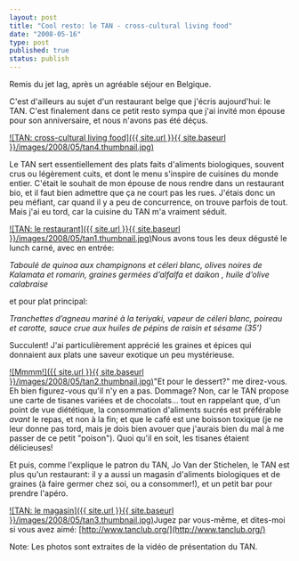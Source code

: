 ```yaml
---
layout: post
title: "Cool resto: le TAN - cross-cultural living food"
date: "2008-05-16"
type: post
published: true
status: publish
---
```


Remis du jet lag, après un agréable séjour en Belgique.

C'est d'ailleurs au sujet d'un restaurant belge que j'écris aujourd'hui: le TAN. C'est finalement dans ce petit resto sympa que j'ai invité mon épouse pour son anniversaire, et nous n'avons pas été déçus.

[![TAN: cross-cultural living food]({{ site.url }}{{ site.baseurl }}/images/2008/05/tan4.thumbnail.jpg)](http://blog.japonophile.com/wp-content/uploads/2008/05/tan4.jpg "TAN: cross-cultural living food")

Le TAN sert essentiellement des plats faits d'aliments biologiques, souvent crus ou légèrement cuits, et dont le menu s'inspire de cuisines du monde entier. C'était le souhait de mon épouse de nous rendre dans un restaurant bio, et il faut bien admettre que ça ne court pas les rues. J'étais donc un peu méfiant, car quand il y a peu de concurrence, on trouve parfois de tout. Mais j'ai eu tord, car la cuisine du TAN m'a vraiment séduit.

[![TAN: le restaurant]({{ site.url }}{{ site.baseurl }}/images/2008/05/tan1.thumbnail.jpg)](http://blog.japonophile.com/wp-content/uploads/2008/05/tan1.jpg "TAN: le restaurant")Nous avons tous les deux dégusté le lunch carné, avec en entrée:

_Taboulé de quinoa aux champignons et céleri blanc, olives noires de Kalamata et romarin, graines germées d’alfalfa et daikon , huile d’olive calabraise_

et pour plat principal:

_Tranchettes d’agneau mariné à la teriyaki, vapeur de céleri blanc, poireau et carotte, sauce crue aux huiles de pépins de raisin et sésame (35’)_

Succulent! J'ai particulièrement apprécié les graines et épices qui donnaient aux plats une saveur exotique un peu mystérieuse.

[![Mmmm!]({{ site.url }}{{ site.baseurl }}/images/2008/05/tan2.thumbnail.jpg)](http://blog.japonophile.com/wp-content/uploads/2008/05/tan2.jpg "Mmmm!")"Et pour le dessert?" me direz-vous. Eh bien figurez-vous qu'il n'y en a pas. Dommage? Non, car le TAN propose une carte de tisanes variées et de chocolats... tout en rappelant que, d'un point de vue diététique, la consommation d'aliments sucrés est préférable _avant_ le repas, et non à la fin; et que le café est une boisson toxique (je ne leur donne pas tord, mais je dois bien avouer que j'aurais bien du mal à me passer de ce petit "poison"). Quoi qu'il en soit, les tisanes étaient délicieuses!

Et puis, comme l'explique le patron du TAN, Jo Van der Stichelen, le TAN est plus qu'un restaurant: il y a aussi un magasin d'aliments biologiques et de graines (à faire germer chez soi, ou a consommer!), et un petit bar pour prendre l'apéro.

[![TAN: le magasin]({{ site.url }}{{ site.baseurl }}/images/2008/05/tan3.thumbnail.jpg)](http://blog.japonophile.com/wp-content/uploads/2008/05/tan3.jpg "TAN: le magasin")Jugez par vous-même, et dites-moi si vous avez aimé: [http://www.tanclub.org/](http://www.tanclub.org/)

Note: Les photos sont extraites de la vidéo de présentation du TAN.

